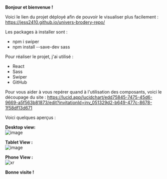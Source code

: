 <b>Bonjour et bienvenue !</b>

Voici le lien du projet déployé afin de pouvoir le visualiser plus facilement : https://jess2410.github.io/univers-brodery-repo/

Les packages à installer sont : 
 - npm i swiper
 - npm install --save-dev sass

Pour réaliser le projet, j'ai utilisé : 
  - React
  - Sass
  - Swiper
  - GitHub

Pour vous aider à vous repérer quand à l'utilisation des composants, voici le découpage du site : https://lucid.app/lucidchart/edd75845-7475-45d6-9669-a5f563b81873/edit?invitationId=inv_051329d2-b649-477c-8678-1f58df13d671


Voici quelques aperçus : 

<b>Desktop view: </b>
<br/>
![image](https://user-images.githubusercontent.com/89982670/164200619-8993ef34-152d-4074-ac0d-0463b80cb520.png)
<br/>

<b>Tablet View : </b>
<br/>
![image](https://user-images.githubusercontent.com/89982670/164182505-c27297e8-d01a-4f1c-8e6c-601dc2c457bc.png)
<br/>

<b>Phone View :</b>
<br/>
![xr](https://user-images.githubusercontent.com/89982670/164120178-4687fec4-7bee-47d3-9494-9f46ba09e28e.jpg)

<b>Bonne visite !</b>

